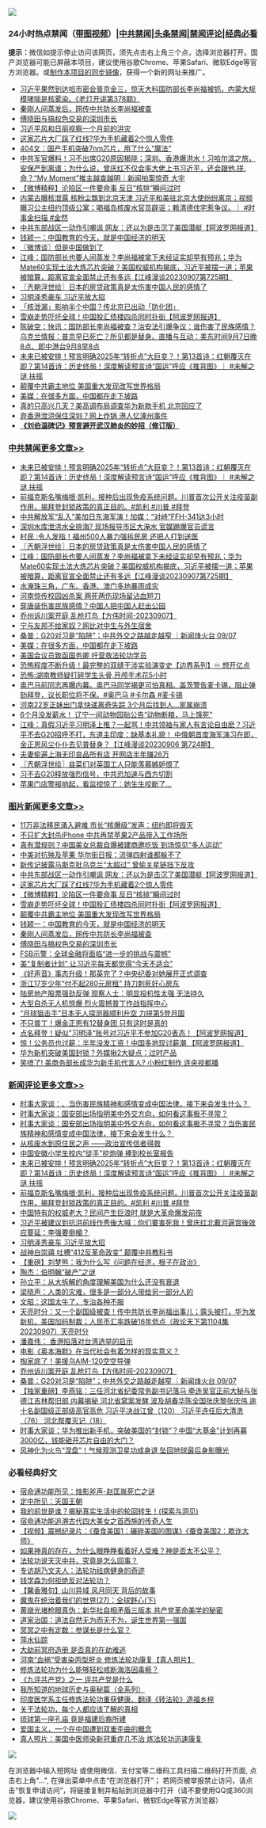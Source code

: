 ![](https://raw.githubusercontent.com/jsvpn/jsproxy/dev/64photo/fqnews-qr.jpg)

<div id="tt">
<h3>24小时热点禁闻（<a href="https://391091.xyz" target="_blank">带图视频</a>）|<a href="#%E4%B8%AD%E5%85%B1%E7%A6%81%E9%97%BB%E6%9B%B4%E5%A4%9A%E6%96%87%E7%AB%A0">中共禁闻</a>|<a href="#%E5%9B%BE%E7%89%87%E6%96%B0%E9%97%BB%E6%9B%B4%E5%A4%9A%E6%96%87%E7%AB%A0">头条禁闻</a>|<a href="#%E6%96%B0%E9%97%BB%E8%AF%84%E8%AE%BA%E6%9B%B4%E5%A4%9A%E6%96%87%E7%AB%A0">禁闻评论|<a href="#%E5%BF%85%E7%9C%8B%E7%BB%8F%E5%85%B8%E5%A5%BD%E6%96%87">经典必看</a></h3>
<div><b>提示：</b>微信如提示停止访问该网页，须先点击右上角三个点，选择浏览器打开。国产浏览器可能已屏蔽本项目，建议使用谷歌Chrome、苹果Safari、微软Edge等官方浏览器。或<a href="%E5%88%B6%E4%BD%9Cgit%E7%A6%81%E9%97%BB%E9%95%9C%E5%83%8F.md">制作本项目的同步镜像</a>，获得一个新的网址来推广。</div>
<ul>

<li><a href="/sohnews/20230908/1930742.md">习近平果然到达哈市密会普京金三，惊天大料国防部长李尚福被抓，内蒙大规模哮喘是核雾染。《老灯开讲第378期》</a></li>
<li><a href="/topimagenews/20230908/1930792.md">秦刚人间蒸发后，网传中共防长李尚福被查</a></li>
<li><a href="/topimagenews/20230908/1930771.md">傅晓田与搞权色交易的深圳市长</a></li>
<li><a href="/headline/20230908/1930731.md">习近平风和日丽视察一个月前的洪灾</a></li>
<li><a href="/topimagenews/20230908/1930899.md">这家芯片大厂踩了红线?华为手机藏着2个惊人零件</a></li>
<li><a href="/cnnews/20230908/1930783.md">404文：国产手机突破7nm芯片，用了什么“魔法”</a></li>
<li><a href="/sohnews/20230908/1930988.md">中共军官爆料！习不出席G20原因揭晓；深圳、香港爆洪水！习哈尔滨之旅，安保严到离谱；为什么说，曾庆红不仅会率大佬上书习近平，还会跟他.拼.命？“My Moment”推主越查越明｜新闻拍案惊奇 大宇</a></li>
<li><a href="/topimagenews/20230908/1930889.md">【微博精粹】沦陷区一件要命事 反日“核排”瞬间过时</a></li>
<li><a href="/sohnews/20230908/1930865.md">内蒙古曝核泄露 核粉尘飘到北京天津 习近平和美驻北京大使纷纷离京；视频曝习公主纽约顶级公寓；喝福岛核废水官员辟谣；赖清德住宅惹争议。｜ #时事金扫描 #金然</a></li>
<li><a href="/topimagenews/20230908/1930990.md">中共东部战区一动作引嘲讽 网友：还以为是击沉了美国潜艇【阿波罗网报道】</a></li>
<li><a href="/topimagenews/20230908/1930847.md">钱颖一：中国教育的今天，就是中国经济的明天</a></li>
<li><a href="/ssgc/20230908/1930878.md">〖微博谈〗但是中国做到了</a></li>
<li><a href="/cbnews/20230908/1930918.md">江峰：国防部长也要人间蒸发？李尚福被拿下未经证实却早有预兆；华为Mate60实现土法大炼芯片突破？美国权威机构揭底，习近平被摆一道；苹果被暗算，距离官宣全面禁止还有多远【江峰漫谈20230907第725期】</a></li>
<li><a href="/cbnews/20230908/1930942.md">〖兲朝浮世绘〗日本的房贷政策真是太伤害中国人民的感情了</a></li>
<li><a href="/comments/20230908/1930892.md">习明泽秀豪车 习近平放大招</a></li>
<li><a href="/baitai/20230908/1930965.md">「核泄漏」影响半个中国？传北京已出动「防化团」</a></li>
<li><a href="/topimagenews/20230908/1930882.md">雪崩走势吓坏全球！中国股汇债楼四杀同时扑街【阿波罗网报道】</a></li>
<li><a href="/sohnews/20230908/1930779.md">陈破空：快讯：国防部长李尚福被查？治安法引爆争议：谁伤害了民族感情？乌克兰情报：普京早已死亡？所见都是替身。直播与互动：美东时间9月7日晚8点、即中港台9月8早8点</a></li>
<li><a href="/comments/20230908/1931065.md">未来已被安排！预言明确2025年“转折点”大巨变？！第13首诗：红朝覆灭在即？第14首诗：历史终局！深度解读预言诗“国运”呼应《推背图》｜ #未解之谜 扶摇</a></li>
<li><a href="/topimagenews/20230908/1930881.md">颠覆中共霸主地位 美国重大发现改写世界格局</a></li>
<li><a href="/cbnews/20230908/1930772.md">美媒：在很多方面，中国都在走下坡路</a></li>
<li><a href="/baitai/20230908/1931060.md">真的只高兴几天？美高调布局调查华为新款手机 北京回应了</a></li>
<li><a href="/cnnews/20230908/1930986.md">弃香港泄洪保住深圳？网上炸锅 港人忆涿州事件</a></li>
<li><b><a href="/comments/20200207/1272816.md" target="_blank">《刘伯温碑记》预言避开武汉肺炎的妙招（修订版）</a></b></li>
</ul>
</div>

<div class="catlist">
<h3><a href="/cbnews/" target="_blank">中共禁闻</a><span><a href="/cbnews/" target="_blank" rel="nofollow">更多文章>></a></span></h3>
<ul>
<li><a href="/comments/20230908/1931065.md" target="_blank">未来已被安排！预言明确2025年“转折点”大巨变？！第13首诗：红朝覆灭在即？第14首诗：历史终局！深度解读预言诗“国运”呼应《推背图》｜ #未解之谜 扶摇</a></li>
<li><a href="/comments/20230908/1931016.md" target="_blank">前福克斯名嘴梅根·凯利，接种后出现免疫系统问题。川普首次公开关注疫苗副作用，揭拜登封锁政策的真正目的。#凯利 #川普 #拜登</a></li>
<li><a href="/cbnews/20230908/1930954.md" target="_blank">中共解放军“乱入”美加日东海军演！加媒：“对峙”FFH-341达3小时</a></li>
<li><a href="/cbnews/20230908/1930945.md" target="_blank">深圳水库泄洪水全排海? 现场报导市区大淹水 官媒踢爆官员谎言</a></li>
<li><a href="/cbnews/20230908/1930944.md" target="_blank">村民 :令人发指！福州500人暴力强拆民房 还把人打到送医</a></li>
<li><a href="/cbnews/20230908/1930942.md" target="_blank">〖兲朝浮世绘〗日本的房贷政策真是太伤害中国人民的感情了</a></li>
<li><a href="/cbnews/20230908/1930918.md" target="_blank">江峰：国防部长也要人间蒸发？李尚福被拿下未经证实却早有预兆；华为Mate60实现土法大炼芯片突破？美国权威机构揭底，习近平被摆一道；苹果被暗算，距离官宣全面禁止还有多远【江峰漫谈20230907第725期】</a></li>
<li><a href="/cbnews/20230908/1930902.md" target="_blank">水淹珠三角，广东、香港、澳门多地暴雨成灾</a></li>
<li><a href="/cbnews/20230908/1930901.md" target="_blank">河南惊传校园凶杀案 两死两伤现场留沾血短刀</a></li>
<li><a href="/cbnews/20230908/1930890.md" target="_blank">穿唐装伤害民族感情？中国人把中国人赶出公园</a></li>
<li><a href="/comments/20230908/1930815.md" target="_blank">乔州诉川案开庭 乱枪打鸟【方伟时间-20230907】</a></li>
<li><a href="/cbnews/20230908/1930802.md" target="_blank">宁与友邦不给家奴？网比对中生与外生宿舍</a></li>
<li><a href="/comments/20230908/1930778.md" target="_blank">桑普：G20对习是“陷阱”；中共外交之路越走越窄 ｜新闻烽火台 09/07</a></li>
<li><a href="/cbnews/20230908/1930772.md" target="_blank">美媒：在很多方面，中国都在走下坡路</a></li>
<li><a href="/cbnews/20230907/1930656.md" target="_blank">美国会议员致函国务卿 吁营救法轮功学员</a></li>
<li><a href="/cbnews/20230907/1930655.md" target="_blank">恐怖程度不断升级！最完整的双缝干涉实验演变史【边界系列】♾️ 想开亿点</a></li>
<li><a href="/cbnews/20230907/1930627.md" target="_blank">恐怖:湖南教师疑打碎学生头骨,开颅手术花5小时</a></li>
<li><a href="/comments/20230907/1930587.md" target="_blank">奥巴马前同志再曝内幕。奥巴马同学揭更可怕真相。盖茨警告麦卡锡，阻止弹劾拜登，议长职位将不保。#奥巴马 #卡尔森 #麦卡锡</a></li>
<li><a href="/cbnews/20230907/1930522.md" target="_blank">河南22岁正妹出门拿快递离奇失踪 3个月后找到人…家属崩溃</a></li>
<li><a href="/cbnews/20230907/1930513.md" target="_blank">6个月没发薪水！ 辽宁一间动物园贴公告“动物断粮，马上饿死”</a></li>
<li><a href="/cbnews/20230907/1930483.md" target="_blank">江峰：真假习近平习明泽上推？一起骂！中共领袖与家人有言论自由麽？习近平不去G20招呼不打，东道主印度：缺基本礼貌！ 中俄朝首度海军演习在即，金正恩风尘仆仆去见普替身？【江峰漫谈20230906 第724期】</a></li>
<li><a href="/cbnews/20230907/1930480.md" target="_blank">夫妻偷遍上海无印良品所有店 开网店半年赚26万</a></li>
<li><a href="/cbnews/20230907/1930456.md" target="_blank">〖兲朝浮世绘〗韭菜们对英国工人只能羡慕嫉妒恨了</a></li>
<li><a href="/cbnews/20230907/1930445.md" target="_blank">习不去G20释放强烈信号，中共恐加速与西方切割</a></li>
<li><a href="/cbnews/20230907/1930444.md" target="_blank">苹果门店警报响起，看监控惊了：她生生咬断了…</a></li>

</ul>
</div>
<div class="catlist">
<h3><a href="/topimagenews/" target="_blank">图片新闻</a><span><a href="/topimagenews/" target="_blank" rel="nofollow">更多文章>></a></span></h3>
<ul>
<li><a href="/topimagenews/20230908/1931116.md" target="_blank">11万非法移民涌入避难 市长“核爆级”发声：纽约即将毁灭</a></li>
<li><a href="/topimagenews/20230908/1931115.md" target="_blank">不只扩大封杀iPhone 中共再禁苹果2产品带入工作场所</a></li>
<li><a href="/topimagenews/20230908/1931100.md" target="_blank">真有潜规则？中国美女总裁自爆被建商邀吃饭 到场惊见“多人运动”</a></li>
<li><a href="/topimagenews/20230908/1931084.md" target="_blank">中美对抗殃及苹果 华尔街日报：流弹四射谁都躲不了</a></li>
<li><a href="/topimagenews/20230908/1931083.md" target="_blank">新传记披露马斯克批乌克兰“太超过” 曾偷关星链挡下反攻</a></li>
<li><a href="/topimagenews/20230908/1930990.md" target="_blank">中共东部战区一动作引嘲讽 网友：还以为是击沉了美国潜艇【阿波罗网报道】</a></li>
<li><a href="/topimagenews/20230908/1930899.md" target="_blank">这家芯片大厂踩了红线?华为手机藏着2个惊人零件</a></li>
<li><a href="/topimagenews/20230908/1930889.md" target="_blank">【微博精粹】沦陷区一件要命事 反日“核排”瞬间过时</a></li>
<li><a href="/topimagenews/20230908/1930882.md" target="_blank">雪崩走势吓坏全球！中国股汇债楼四杀同时扑街【阿波罗网报道】</a></li>
<li><a href="/topimagenews/20230908/1930881.md" target="_blank">颠覆中共霸主地位 美国重大发现改写世界格局</a></li>
<li><a href="/topimagenews/20230908/1930847.md" target="_blank">钱颖一：中国教育的今天，就是中国经济的明天</a></li>
<li><a href="/topimagenews/20230908/1930792.md" target="_blank">秦刚人间蒸发后，网传中共防长李尚福被查</a></li>
<li><a href="/topimagenews/20230908/1930771.md" target="_blank">傅晓田与搞权色交易的深圳市长</a></li>
<li><a href="/topimagenews/20230908/1930697.md" target="_blank">FSB示警：全球金融将面临“进一步的挑战与震撼”</a></li>
<li><a href="/topimagenews/20230907/1930659.md" target="_blank">美“复制者计划” 让习近平每天都觉得“今天不适合”</a></li>
<li><a href="/topimagenews/20230907/1930626.md" target="_blank">《好声音》事态升级！那英完了？中央纪委对她展开正式调查</a></li>
<li><a href="/topimagenews/20230907/1930625.md" target="_blank">浙江17岁少年“付不起280元房租” 持刀刺死好心房东</a></li>
<li><a href="/topimagenews/20230907/1930611.md" target="_blank">陆房地产股票强劲反弹 观察人士：明显投机性太强 无法持久</a></li>
<li><a href="/topimagenews/20230907/1930599.md" target="_blank">大型自杀无人机惊爆 烈火震撼普丁作战指挥中心</a></li>
<li><a href="/topimagenews/20230907/1930598.md" target="_blank">“月球狙击手”日本无人探测器顺利升空 力拼第5登月国</a></li>
<li><a href="/topimagenews/20230907/1930597.md" target="_blank">不只普丁！爆金正恩有12替身团 只有这时是真的</a></li>
<li><a href="/topimagenews/20230907/1930560.md" target="_blank">点名拜登！疑似”习明泽“账号对习近平不参加G20表态！【阿波罗网报道】</a></li>
<li><a href="/topimagenews/20230907/1930559.md" target="_blank">惊！公务员也讨薪：半年没发工资！中国多地现讨薪潮 【阿波罗网报道】</a></li>
<li><a href="/topimagenews/20230907/1930551.md" target="_blank">华为新机突破美国封锁？外媒揪2大疑点：过时产品</a></li>
<li><a href="/topimagenews/20230907/1930539.md" target="_blank">笑喷了! 美商务部长成华为新手机代言人? 小粉红制作 连央视都播</a></li>

</ul>
</div>
<div class="catlist">
<h3><a href="/comments/" target="_blank">新闻评论</a><span><a href="/comments/" target="_blank" rel="nofollow">更多文章>></a></span></h3>
<ul>
<li><a href="/comments/20230909/1931137.md" target="_blank">时事大家谈：、当伤害民族精神和感情变成中国法律，接下来会发生什么？&#160;</a></li>
<li><a href="/comments/20230908/1931123.md" target="_blank">时事大家谈：国安部出场指明美中外交方向，如何看这事极不寻常？</a></li>
<li><a href="/comments/20230908/1931110.md" target="_blank">时事大家谈：国安部出场指明美中外交方向，如何看这事极不寻常？当伤害民族精神和感情变成中国法律，接下来会发生什么？&#160;</a></li>
<li><a href="/comments/20230908/1931094.md" target="_blank">从核废水到原住民之声 ——政治宣传信者得救</a></li>
<li><a href="/comments/20230908/1931093.md" target="_blank">中国安徽小学生校内“徒手”挖炮弹 捧到校长室报告</a></li>
<li><a href="/comments/20230908/1931065.md" target="_blank">未来已被安排！预言明确2025年“转折点”大巨变？！第13首诗：红朝覆灭在即？第14首诗：历史终局！深度解读预言诗“国运”呼应《推背图》｜ #未解之谜 扶摇</a></li>
<li><a href="/comments/20230908/1931016.md" target="_blank">前福克斯名嘴梅根·凯利，接种后出现免疫系统问题。川普首次公开关注疫苗副作用，揭拜登封锁政策的真正目的。#凯利 #川普 #拜登</a></li>
<li><a href="/comments/20230908/1930930.md" target="_blank">中国特有的权威老大？民间产生巨浪时 就是大革命爆发前夜</a></li>
<li><a href="/comments/20230908/1930898.md" target="_blank">习近平被建议到抗洪前线作秀後大喊：你们要害死我！曾庆红北戴河逼宫後效应蔓延：李强要倒楣？</a></li>
<li><a href="/comments/20230908/1930892.md" target="_blank">习明泽秀豪车 习近平放大招</a></li>
<li><a href="/comments/20230908/1930869.md" target="_blank">战神白崇禧 吐槽“412反革命政变” 颠覆中共教科书</a></li>
<li><a href="/comments/20230908/1930868.md" target="_blank">【重磅】刘梦熊：我为什么写《问题在经济，根子在政治》</a></li>
<li><a href="/comments/20230908/1930858.md" target="_blank">陶杰：伯明翰“破产”之谜</a></li>
<li><a href="/comments/20230908/1930857.md" target="_blank">孙立平：从大拆解的角度理解美国为什么还没有衰退</a></li>
<li><a href="/comments/20230908/1930856.md" target="_blank">梁晓声：人类的灾难，很多是一部分人带给另一部分人的</a></li>
<li><a href="/comments/20230908/1930843.md" target="_blank">文昭：这国太牛了，专治各种不服</a></li>
<li><a href="/comments/20230908/1930842.md" target="_blank">天亮时分：又一个副国级被查！传中共防长李尚福出事儿；露头被打，华为发新机，美国加码制裁；人民币汇率跌破16年低点（政论天下第1104集 20230907）天亮时分</a></li>
<li><a href="/comments/20230908/1930835.md" target="_blank">潘嘉伟： 香港陷落对台湾选举的启示</a></li>
<li><a href="/comments/20230908/1930834.md" target="_blank">电影《奥本海默》在当代社会有着怎样的现实意义？</a></li>
<li><a href="/comments/20230908/1930833.md" target="_blank">掏家底了！美援乌AIM-120空空导弹</a></li>
<li><a href="/comments/20230908/1930815.md" target="_blank">乔州诉川案开庭 乱枪打鸟【方伟时间-20230907】</a></li>
<li><a href="/comments/20230908/1930778.md" target="_blank">桑普：G20对习是“陷阱”；中共外交之路越走越窄 ｜新闻烽火台 09/07</a></li>
<li><a href="/comments/20230907/1930685.md" target="_blank">【独家重磅】李燕铭：三任河北省纪委常务副书记落马 牵连吴官正前大秘与张德江吉林帮旧部 内幕揭秘 河北省窝案发酵 波及胡春华陈全国张庆黎张庆伟 逾十名副国级正部级高官高危 习近平决战江曾（120） 习近平连任后大清洗（76） 河北帮覆灭记（18）</a></li>
<li><a href="/comments/20230907/1930682.md" target="_blank">时事大家谈：华为推出新手机，突破美国的“封锁”？中国“大基金”计划再募3000亿，钱能砸开芯片自由的大门？</a></li>
<li><a href="/comments/20230907/1930639.md" target="_blank">风神化为火鸟“涅盘”！气候观测卫星功成身退 坠回地球最后身影曝光</a></li>

</ul>
</div>

<div class="catlist">
<h3>必看经典好文</h3>
<ul>
<li><a href="/tculture/20151001/455916.md" target="_blank">宿命通功能所见：烛影斧声-赵匡胤死亡之谜</a></li>
<li><a href="/tculture/xiulian/20151111/470021.md" target="_blank">定中所见：天国王朝</a></li>
<li><a href="/comments/20200715/1359453.md" target="_blank">我的前世是谁？揭秘真实生活中的轮回转生！(探索与洞见)</a></li>
<li><a href="/comments/20220105/1674810.md" target="_blank">宿命通功能追溯古代四大美女之首西施的传奇人生</a></li>
<li><a href="/comments/20210123/1473011.md" target="_blank">【视频】震撼纪录片：《蚕食美国1：碾碎美国的图谋》《蚕食美国2：欺诈大师》</a></li>
<li><a href="/comments/20200623/1346844.md" target="_blank">如果神真的存在，为什么眼睁睁看着好人受难？神是否太不公平？</a></li>
<li><a href="/comments/20210308/1500552.md" target="_blank">法轮功说天灭中共，究竟是怎么回事？</a></li>
<li><a href="/comments/20221226/1827998.md" target="_blank">专访胡乃文夫人：法轮功祛病健身的奇迹</a></li>
<li><a href="/comments/20210123/1473430.md" target="_blank">钱学森为何拒绝反对法轮功？</a></li>
<li><a href="/bannedvideo/20210301/1495768.md" target="_blank">【馨香雅句】山川异域 风月同天 背后的故事</a></li>
<li><a href="/comments/20181224/1052333.md" target="_blank">魔鬼在统治着我们的世界(27)：全球野心(下)</a></li>
<li><a href="/lifebaike/20180921/1001174.md" target="_blank">黄继光堵枪眼真伪：新华社自相矛盾三版本 共产党革命美学的秘密</a></li>
<li><a href="/comments/20220722/1761708.md" target="_blank">道家治国：道法自然无为而无不为，诞生世界第一强国</a></li>
<li><a href="/tculture/20200812/1378929.md" target="_blank">冥冥之中有定数：参谋长是什么官？</a></li>
<li><a href="/cbnews/20210809/1603030.md" target="_blank">萍水仙踪</a></li>
<li><a href="/lifebaike/20230309/1857707.md" target="_blank">大劫前冥府造册 是否真的在劫难逃</a></li>
<li><a href="/comments/20210720/1514622.md" target="_blank">河南“血祸”受害染丙型肝炎 修炼法轮功康复【真人照片】</a></li>
<li><a href="/cbnews/20220601/1740227.md" target="_blank">修炼法轮功为什么能够轻松戒断海洛因毒瘾？</a></li>
<li><a href="/bookonline/20131116/201056.md" target="_blank">《九评共产党》之一 评共产党是什么</a></li>
<li><a href="/comments/20220601/1740278.md" target="_blank">我所知道的地球历史与奥秘篇（全系列）</a></li>
<li><a href="/comments/20220416/1720335.md" target="_blank">印度医学系主任修炼法轮功重获健康、翻译《转法轮》造福乡梓</a></li>
<li><a href="/topimagenews/20161125/619230.md" target="_blank">关于法轮功，每个人都应该了解的真相</a></li>
<li><a href="/bannedvideo/20220418/1720873.md" target="_blank">琉球第一座孔庙 竟是福建后裔所建</a></li>
<li><a href="/comments/20210802/1598599.md" target="_blank">爱国主义，一个在中国遭到双重歪曲的概念</a></li>
<li><a href="/comments/20210215/1487728.md" target="_blank">真人照片：美国中医师染新冠重症几不治 炼法轮功迅速康复</a></li>

</ul>
</div>

![](https://raw.githubusercontent.com/jsvpn/jsproxy/dev/64photo/fqnews-qr.jpg)

在浏览器中输入短网址 或使用微信、支付宝等二维码工具扫描二维码打开页面, 点击右上角"...", 在弹出菜单中点击“在浏览器打开”； 若网页被举报禁止访问，请点击“恢复申请访问”，将链接复制并粘贴到浏览器中打开（请不要使用QQ或360浏览器，建议使用谷歌Chrome、苹果Safari、微软Edge等官方浏览器）

![](https://raw.githubusercontent.com/jsvpn/jsproxy/dev/64photo/wx.jpg)